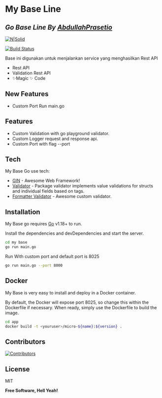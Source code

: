 # My Base Line 
## _Go Base Line By [AbdullahPrasetio](https://github.com/abdullahPrasetio)_

[![N|Solid](https://cldup.com/dTxpPi9lDf.thumb.png)](https://nodesource.com/products/nsolid)

[![Build Status](https://travis-ci.org/joemccann/dillinger.svg?branch=master)](https://github.com/abdullahPrasetio)

Base ini digunakan untuk menjalankan service yang menghasilkan Rest API

- Rest API
- Validation Rest API
- ✨Magic ✨ Code


## New Features
* Custom Port Run main.go

## Features

- Custom Validation with go playground validator.
- Custom Logger request and response api.
- Custom Port with flag --port

## Tech

My Base Go use tech:

- [GIN](https://github.com/gin-gonic/gin) - Awesome Web Framework!
- [Validator](https://github.com/go-playground/validator) - Package validator implements value validations for structs and individual fields based on tags.
- [Formatter Validator](https://github.com/abdullahPrasetio/validation-formatter) - Awesome custom validator.


## Installation

My Base go requires [Go](https://go.dev/) v1.18+ to run.

Install the dependencies and devDependencies and start the server.

```sh
cd my base
go run main.go
```

Run With custom port and default port is 8025
```sh
go run main.go --port 8000
```

## Docker

My Base is very easy to install and deploy in a Docker container.

By default, the Docker will expose port 8025, so change this within the
Dockerfile if necessary. When ready, simply use the Dockerfile to
build the image.

```sh
cd app
docker build -t <youruser>/micro-${name}:${version} .
```

## Contributors

[![Contributors](https://contrib.rocks/image?repo=abdullahPrasetio/base-go)](https://github.com/abdullahPrasetio/base-go/graphs/contributors)

## License

MIT

**Free Software, Hell Yeah!**
